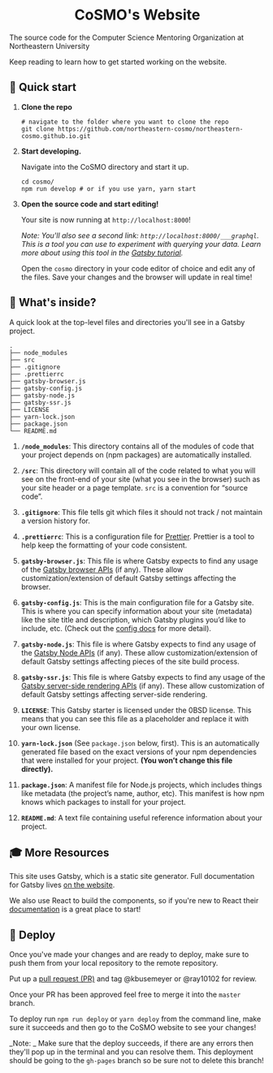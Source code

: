 <h1 align="center">
  CoSMO's Website
</h1>

The source code for the Computer Science Mentoring Organization at Northeastern University

Keep reading to learn how to get started working on the website.

## 🚀 Quick start

1.  **Clone the repo**

    ```shell
    # navigate to the folder where you want to clone the repo
    git clone https://github.com/northeastern-cosmo/northeastern-cosmo.github.io.git
    ```

2.  **Start developing.**

    Navigate into the CoSMO directory and start it up.

    ```shell
    cd cosmo/
    npm run develop # or if you use yarn, yarn start
    ```

3.  **Open the source code and start editing!**

    Your site is now running at `http://localhost:8000`!

    _Note: You'll also see a second link: _`http://localhost:8000/___graphql`_. This is a tool you can use to experiment with querying your data. Learn more about using this tool in the [Gatsby tutorial](https://www.gatsbyjs.org/tutorial/part-five/#introducing-graphiql)._

    Open the `cosmo` directory in your code editor of choice and edit any of the files. Save your changes and the browser will update in real time!

## 🧐 What's inside?

A quick look at the top-level files and directories you'll see in a Gatsby project.

    .
    ├── node_modules
    ├── src
    ├── .gitignore
    ├── .prettierrc
    ├── gatsby-browser.js
    ├── gatsby-config.js
    ├── gatsby-node.js
    ├── gatsby-ssr.js
    ├── LICENSE
    ├── yarn-lock.json
    ├── package.json
    └── README.md

1.  **`/node_modules`**: This directory contains all of the modules of code that your project depends on (npm packages) are automatically installed.

2.  **`/src`**: This directory will contain all of the code related to what you will see on the front-end of your site (what you see in the browser) such as your site header or a page template. `src` is a convention for “source code”.

3.  **`.gitignore`**: This file tells git which files it should not track / not maintain a version history for.

4.  **`.prettierrc`**: This is a configuration file for [Prettier](https://prettier.io/). Prettier is a tool to help keep the formatting of your code consistent.

5.  **`gatsby-browser.js`**: This file is where Gatsby expects to find any usage of the [Gatsby browser APIs](https://www.gatsbyjs.org/docs/browser-apis/) (if any). These allow customization/extension of default Gatsby settings affecting the browser.

6.  **`gatsby-config.js`**: This is the main configuration file for a Gatsby site. This is where you can specify information about your site (metadata) like the site title and description, which Gatsby plugins you’d like to include, etc. (Check out the [config docs](https://www.gatsbyjs.org/docs/gatsby-config/) for more detail).

7.  **`gatsby-node.js`**: This file is where Gatsby expects to find any usage of the [Gatsby Node APIs](https://www.gatsbyjs.org/docs/node-apis/) (if any). These allow customization/extension of default Gatsby settings affecting pieces of the site build process.

8.  **`gatsby-ssr.js`**: This file is where Gatsby expects to find any usage of the [Gatsby server-side rendering APIs](https://www.gatsbyjs.org/docs/ssr-apis/) (if any). These allow customization of default Gatsby settings affecting server-side rendering.

9.  **`LICENSE`**: This Gatsby starter is licensed under the 0BSD license. This means that you can see this file as a placeholder and replace it with your own license.

10. **`yarn-lock.json`** (See `package.json` below, first). This is an automatically generated file based on the exact versions of your npm dependencies that were installed for your project. **(You won’t change this file directly).**

11. **`package.json`**: A manifest file for Node.js projects, which includes things like metadata (the project’s name, author, etc). This manifest is how npm knows which packages to install for your project.

12. **`README.md`**: A text file containing useful reference information about your project.

## 🎓 More Resources

This site uses Gatsby, which is a static site generator. Full documentation for Gatsby lives [on the website](https://www.gatsbyjs.org/).

We also use React to build the components, so if you're new to React their [documentation](https://reactjs.org/docs/getting-started.html) is a great place to start!

## 💫 Deploy

Once you've made your changes and are ready to deploy, make sure to push them from your local repository to the remote repository.

Put up a [pull request (PR)](https://docs.github.com/en/free-pro-team@latest/github/collaborating-with-issues-and-pull-requests/about-pull-requests) and tag
@kbusemeyer or @ray10102 for review.

Once your PR has been approved feel free to merge it into the `master` branch.

To deploy run `npm run deploy` or `yarn deploy` from the command line, make sure it succeeds and then go to the CoSMO website to see your changes!

_Note: _ Make sure that the deploy succeeds, if there are any errors then they'll pop up in the terminal and you can resolve them.
This deployment should be going to the `gh-pages` branch so be sure not to delete this branch!
